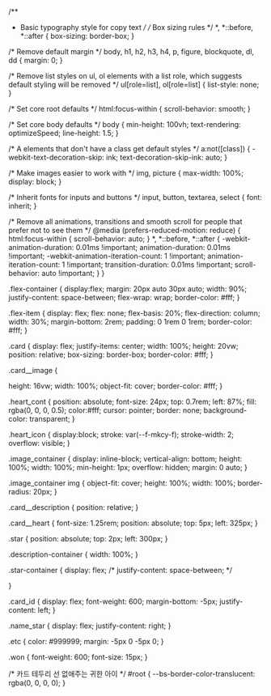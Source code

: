 /**
 * Basic typography style for copy text
 */
/* Box sizing rules */
*,
*::before,
*::after {
  box-sizing: border-box;
}

/* Remove default margin */
body,
h1,
h2,
h3,
h4,
p,
figure,
blockquote,
dl,
dd {
  margin: 0;
}

/* Remove list styles on ul, ol elements with a list role, which suggests default styling will be removed */
ul[role=list],
ol[role=list] {
  list-style: none;
}

/* Set core root defaults */
html:focus-within {
  scroll-behavior: smooth;
}

/* Set core body defaults */
body {
  min-height: 100vh;
  text-rendering: optimizeSpeed;
  line-height: 1.5;
}

/* A elements that don't have a class get default styles */
a:not([class]) {
  -webkit-text-decoration-skip: ink;
          text-decoration-skip-ink: auto;
}

/* Make images easier to work with */
img,
picture {
  max-width: 100%;
  display: block;
}

/* Inherit fonts for inputs and buttons */
input,
button,
textarea,
select {
  font: inherit;
}

/* Remove all animations, transitions and smooth scroll for people that prefer not to see them */
@media (prefers-reduced-motion: reduce) {
  html:focus-within {
    scroll-behavior: auto;
  }
  *,
*::before,
*::after {
    -webkit-animation-duration: 0.01ms !important;
            animation-duration: 0.01ms !important;
    -webkit-animation-iteration-count: 1 !important;
            animation-iteration-count: 1 !important;
    transition-duration: 0.01ms !important;
    scroll-behavior: auto !important;
  }
}



.flex-container {
  display:flex;
  margin: 20px auto 30px auto;
  width: 90%;
  justify-content: space-between;
  flex-wrap: wrap;
  border-color: #fff;
}

.flex-item {
  display: flex;
  flex: none;
  flex-basis: 20%;
  flex-direction: column;
  width: 30%;
  margin-bottom: 2rem;
  padding: 0 1rem 0 1rem;
  border-color: #fff;
}

.card {
  display: flex;
  justify-items: center;
  width: 100%;
  height: 20vw;
  position: relative;
  box-sizing: border-box;
  border-color: #fff;
}

.card__image {
  
  height: 16vw;
  width: 100%;
  object-fit: cover;
  border-color: #fff;
}

.heart_cont {
  position: absolute;
  font-size: 24px;
  top: 0.7rem;
  left: 87%;
  fill: rgba(0, 0, 0, 0.5);
  color:#fff;
  cursor: pointer;
  border: none;
  background-color: transparent; 
}

.heart_icon {
  display:block;
  stroke: var(--f-mkcy-f);
  stroke-width: 2;
  overflow: visible;
}

.image_container {
  display: inline-block;
  vertical-align: bottom;
  height: 100%;
  width: 100%;
  min-height: 1px;
  overflow: hidden;
  margin: 0 auto;
}

.image_container img {
  object-fit: cover;
  height: 100%;
  width: 100%;
  border-radius: 20px;
}


.card__description {
  position: relative;
}

.card__heart {
  font-size: 1.25rem;
  position: absolute;
  top: 5px;
  left: 325px;
}

.star {
  position: absolute;
  top: 2px;
  left: 300px;
}

.description-container {
  width: 100%;
}

.star-container {
  display: flex;
  /* justify-content: space-between; */
  
}

.card_id {
  display: flex;
  font-weight: 600;
  margin-bottom: -5px;
  justify-content: left;
}

.name_star {
  display: flex;
  justify-content: right;
}

.etc {
    color: #999999;
    margin: -5px 0 -5px 0;
}

.won {
    font-weight: 600;
    font-size: 15px;
}

/* 카드 테두리 선 없애주는 귀한 아이 */
#root {
    --bs-border-color-translucent: rgba(0, 0, 0, 0);
}